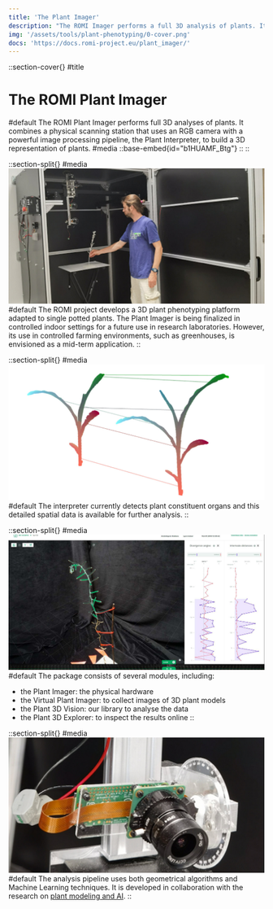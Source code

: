 ```yaml
---
title: 'The Plant Imager'
description: "The ROMI Imager performs a full 3D analysis of plants. It combines an imaging station that uses an RGB camera with a powerful image processing pipeline, to build a 3D representation of plants. The plant's constituent organs are detected and this detailed spatial data is available for further analysis."
img: '/assets/tools/plant-phenotyping/0-cover.png'
docs: 'https://docs.romi-project.eu/plant_imager/'
---
```


::section-cover{}
#title
  # The ROMI Plant Imager
#default
  The ROMI Plant Imager performs full 3D analyses of plants. It combines a physical scanning station that uses an RGB camera with a powerful image processing pipeline, the Plant Interpreter, to build a 3D representation of plants.
#media
  ::base-embed{id="b1HUAMF_Btg"}
  ::
::

::section-split{}
#media
  ![dashboard screenshot](/assets/tools/plant-phenotyping/1-plant-imager.jpg)
#default
  The ROMI project develops a 3D plant phenotyping platform adapted to single potted plants. The Plant Imager is being finalized in controlled indoor settings for a future use in research laboratories. However, its use in controlled farming environments, such as greenhouses, is envisioned as a mid-term application.
::

::section-split{}
#media
  ![dashboard screenshot](/assets/tools/plant-phenotyping/2-3d.jpg)
#default
  The interpreter currently detects plant constituent organs and this detailed spatial data is available for further analysis.
::

::section-split{}
#media
  ![dashboard screenshot](/assets/tools/plant-phenotyping/3-plant-3d-explorer.jpg)
#default
  The package consists of several modules, including:
  - the Plant Imager: the physical hardware
  - the Virtual Plant Imager: to collect images of 3D plant models
  - the Plant 3D Vision: our library to analyse the data
  - the Plant 3D Explorer: to inspect the results online
::

::section-split{}
#media
  ![dashboard screenshot](/assets/tools/plant-phenotyping/4-plant-imager.jpg)
#default
  The analysis pipeline uses both geometrical algorithms and Machine Learning techniques. It is developed in collaboration with the research on [plant modeling and AI](/research/modeling).
::
